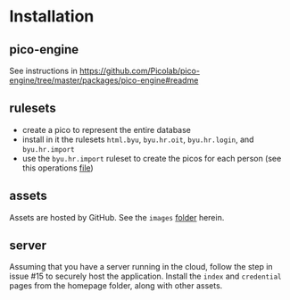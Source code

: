 # Installation

## pico-engine

See instructions in https://github.com/Picolab/pico-engine/tree/master/packages/pico-engine#readme

## rulesets

- create a pico to represent the entire database
- install in it the rulesets `html.byu`, `byu.hr.oit`, `byu.hr.login`, and `byu.hr.import`
- use the `byu.hr.import` ruleset to create the picos for each person (see this operations [file](https://github.com/Picolab/fully-sharded-database/blob/main/operations/vi-edits.md))

## assets

Assets are hosted by GitHub. See the `images` [folder](https://github.com/Picolab/fully-sharded-database/tree/main/images) herein.

## server

Assuming that you have a server running in the cloud,
follow the step in issue #15 to securely host the application.
Install the `index` and `credential` pages from the homepage folder,
along with other assets.

